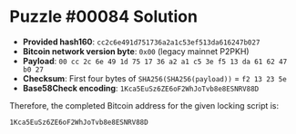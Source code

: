 # Puzzle #00084 Solution

- **Provided hash160**: `cc2c6e491d751736a2a1c53ef513da616247b027`
- **Bitcoin network version byte**: `0x00` (legacy mainnet P2PKH)
- **Payload**: `00 cc 2c 6e 49 1d 75 17 36 a2 a1 c5 3e f5 13 da 61 62 47 b0 27`
- **Checksum**: First four bytes of `SHA256(SHA256(payload))` = `f2 13 23 5e`
- **Base58Check encoding**: `1Kca5EuSz6ZE6oF2WhJoTvb8e8ESNRV88D`

Therefore, the completed Bitcoin address for the given locking script is:

```
1Kca5EuSz6ZE6oF2WhJoTvb8e8ESNRV88D
```

